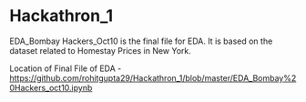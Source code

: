# Hackathron_1

EDA_Bombay Hackers_Oct10 is the final file for EDA. It is based on the dataset related to Homestay Prices in New York.

Location of Final File of EDA - https://github.com/rohitgupta29/Hackathron_1/blob/master/EDA_Bombay%20Hackers_oct10.ipynb

